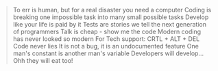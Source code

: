 ﻿
> To err is human, but for a real disaster you need a computer
> Coding is breaking one impossible task into many small possible tasks
> Develop like your life is paid by it
> Tests are stories we tell the next generation of programmers
> Talk is cheap - show me the code
> Modern coding has never looked so modern
> For Tech support: CRTL + ALT + DEL
> Code never lies
> It is not a bug, it is an undocumented feature
> One man's constant is another man's variable
> Developers will develop... Ohh they will eat too!
